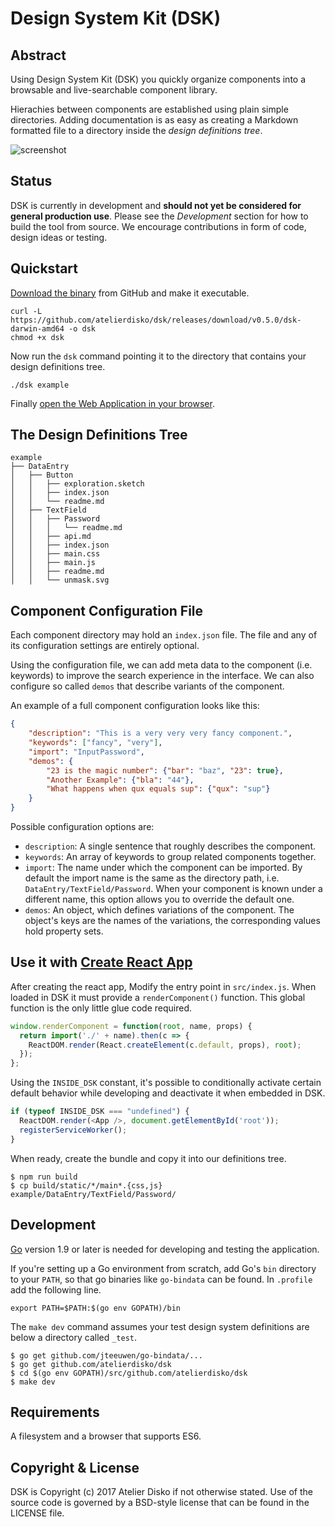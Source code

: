 # Design System Kit (DSK)

## Abstract

Using Design System Kit (DSK) you quickly organize components into a
browsable and live-searchable component library.

Hierachies between components are established using plain simple directories. Adding
documentation is as easy as creating a Markdown formatted file to a directory inside the _design definitions tree_.

![screenshot](https://atelierdisko.de/assets/app/img/github_dsk.png)

## Status

DSK is currently in development and **should not yet be considered for general production use**. 
Please see the _Development_ section for how to build the tool from source. We encourage contributions in form of code, design ideas or testing.

## Quickstart

[Download the binary](https://github.com/atelierdisko/hoi/releases) from GitHub and make it executable.

```
curl -L https://github.com/atelierdisko/dsk/releases/download/v0.5.0/dsk-darwin-amd64 -o dsk
chmod +x dsk
```

Now run the `dsk` command pointing it to the directory that contains your design definitions tree.
```
./dsk example
```

Finally [open the Web Application in your browser](http://localhost:8080).

## The Design Definitions Tree

```
example
├── DataEntry
│   ├── Button
│   │   ├── exploration.sketch
│   │   ├── index.json
│   │   └── readme.md
│   ├── TextField
│   │   ├── Password
│   │   │   └── readme.md
│   │   ├── api.md
│   │   ├── index.json
│   │   ├── main.css
│   │   ├── main.js
│   │   ├── readme.md
│   │   └── unmask.svg
```

## Component Configuration File

Each component directory may hold an `index.json` file. The file and any of its
configuration settings are entirely optional.

Using the configuration file, we can add meta data to the component (i.e. keywords)
to improve the search experience in the interface. We can also configure
so called `demos` that describe variants of the component.

An example of a full component configuration looks like this:

```json
{
    "description": "This is a very very very fancy component.",
    "keywords": ["fancy", "very"],
    "import": "InputPassword",
    "demos": {
        "23 is the magic number": {"bar": "baz", "23": true},
        "Another Example": {"bla": "44"},
        "What happens when qux equals sup": {"qux": "sup"}
    }
}
```

Possible configuration options are:

- `description`: A single sentence that roughly describes the component.
- `keywords`: An array of keywords to group related components together.
- `import`: The name under which the component can be imported. By default the
   import name is the same as the directory path, i.e. `DataEntry/TextField/Password`. When your
   component is known under a different name, this option allows you to override
   the default one.
- `demos`: An object, which defines variations of the component. The object's
  keys are the names of the variations, the corresponding values hold property sets.

## Use it with [Create React App](https://github.com/facebookincubator/create-react-app) 

After creating the react app, Modify the entry point in `src/index.js`. When
loaded in DSK it must provide a `renderComponent()` function. This global
function is the only little glue code required. 

```javascript
window.renderComponent = function(root, name, props) {
  return import('./' + name).then(c => {
    ReactDOM.render(React.createElement(c.default, props), root);
  });
};
```

Using the `INSIDE_DSK` constant, it's possible to conditionally activate certain
default behavior while developing and deactivate it when embedded in DSK.

```javascript
if (typeof INSIDE_DSK === "undefined") {
  ReactDOM.render(<App />, document.getElementById('root'));
  registerServiceWorker();
}
```

When ready, create the bundle and copy it into our definitions tree.

```
$ npm run build 
$ cp build/static/*/main*.{css,js} example/DataEntry/TextField/Password/
```

## Development

[Go](https://golang.org/) version 1.9 or later is needed for developing and
testing the application. 

If you're setting up a Go environment from scratch, add
Go's `bin` directory to your `PATH`, so that go binaries like `go-bindata` can
be found. In `.profile` add the following line.
```
export PATH=$PATH:$(go env GOPATH)/bin
```

The `make dev` command assumes your test design system definitions are below a
directory called `_test`.

```
$ go get github.com/jteeuwen/go-bindata/...
$ go get github.com/atelierdisko/dsk
$ cd $(go env GOPATH)/src/github.com/atelierdisko/dsk
$ make dev
```

## Requirements

A filesystem and a browser that supports ES6.

## Copyright & License

DSK is Copyright (c) 2017 Atelier Disko if not otherwise
stated. Use of the source code is governed by a BSD-style
license that can be found in the LICENSE file.

